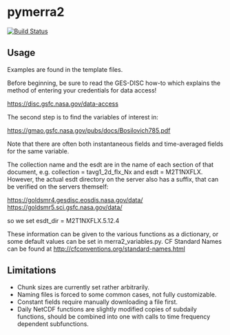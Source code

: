 # pymerra2

[![Build Status](https://travis-ci.org/Ouranosinc/pymerra2.svg?branch=master)](https://travis-ci.org/Ouranosinc/pymerra2)

## Usage

Examples are found in the template files.

Before beginning, be sure to read the GES-DISC how-to which explains the method of entering your credentials for data access!

https://disc.gsfc.nasa.gov/data-access

The second step is to find the variables of interest in:

https://gmao.gsfc.nasa.gov/pubs/docs/Bosilovich785.pdf

Note that there are often both instantaneous fields and time-averaged fields for the same variable.

The collection name and the esdt are in the name of each section of that document, e.g. collection = tavg1_2d_flx_Nx and esdt = M2T1NXFLX.
However, the actual esdt directory on the server also has a suffix, that can be verified on the servers themself:

https://goldsmr4.gesdisc.eosdis.nasa.gov/data/
https://goldsmr5.sci.gsfc.nasa.gov/data/

so we set esdt_dir = M2T1NXFLX.5.12.4

These information can be given to the various functions as a dictionary,
or some default values can be set in merra2_variables.py.
CF Standard Names can be found at http://cfconventions.org/standard-names.html

## Limitations

- Chunk sizes are currently set rather arbitrarily.
- Naming files is forced to some common cases, not fully customizable.
- Constant fields require manually downloading a file first.
- Daily NetCDF functions are slightly modified copies of subdaily functions, should be combined into one with calls to time frequency dependent subfunctions.
